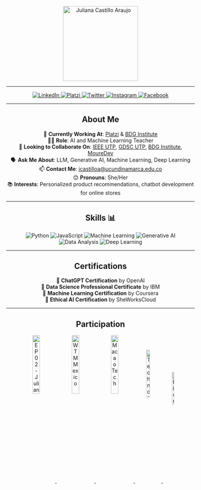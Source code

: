 <div align="center">
   <img align="center" width="200" src="https://user-images.githubusercontent.com/96964513/269688265-447fec81-f043-413c-9716-784bdd166e7c.jpg" alt="Juliana Castillo Araujo">
</div>

---

<div align="center">
   <a href="https://www.linkedin.com/in/julianacastilloaraujo/" target="_blank">
      <img src="https://img.shields.io/badge/LinkedIn-0077B5?style=for-the-badge&logo=linkedin&logoColor=white" alt="LinkedIn">
   </a>
   <a href="https://platzi.com/p/julianacastilloaraujo/" target="_blank">
      <img src="https://img.shields.io/badge/Platzi-98CA3F?style=for-the-badge&logo=platzi&logoColor=white" alt="Platzi">
   </a>
   <a href="https://twitter.com/jcastilloaraujo" target="_blank">
      <img src="https://img.shields.io/badge/Twitter-1DA1F2?style=for-the-badge&logo=twitter&logoColor=white" alt="Twitter">
   </a>
   <a href="https://www.instagram.com/julianacastilloaraujo/" target="_blank">
      <img src="https://img.shields.io/badge/Instagram-E4405F?style=for-the-badge&logo=instagram&logoColor=white" alt="Instagram">
   </a>
   <a href="https://www.facebook.com/julianacastilloaraujo/" target="_blank"> 
      <img src="https://img.shields.io/badge/Facebook-1877F2?style=for-the-badge&logo=facebook&logoColor=white" alt="Facebook">
   </a>
</div>

---

<div align="center">
   <h2>About Me</h2>
   <p>
      🔭 <strong>Currently Working At</strong>: <a href="https://platzi.com">Platzi</a> & <a href="https://bdginstitute.com">BDG Institute</a><br>
      👩‍🏫 <strong>Role</strong>: AI and Machine Learning Teacher<br>
      🤝 <strong>Looking to Collaborate On</strong>: <a href="https://ieeeutp.com">IEEE UTP</a>, <a href="https://gdscutp.com">GDSC UTP</a>, <a href="https://bdginstitute.com">BDG Institute</a>, <a href="https://mouredev.com">MoureDev</a><br>
      🗣️ <strong>Ask Me About</strong>: LLM, Generative AI, Machine Learning, Deep Learning<br>
      📫 <strong>Contact Me</strong>: <a href="mailto:jcastilloa@ucundinamarca.edu.co">jcastilloa@ucundinamarca.edu.co</a><br>
      😊 <strong>Pronouns</strong>: She/Her<br>
      📚 <strong>Interests</strong>: Personalized product recommendations, chatbot development for online stores
   </p>
</div>

---

<div align="center">
   <h2>Skills 📊</h2>
   <p>
      <img src="https://img.shields.io/badge/Python-3776AB?style=for-the-badge&logo=python&logoColor=white" alt="Python">
      <img src="https://img.shields.io/badge/JavaScript-F7DF1E?style=for-the-badge&logo=javascript&logoColor=black" alt="JavaScript">
      <img src="https://img.shields.io/badge/Machine_Learning-FF6F00?style=for-the-badge&logo=machine-learning&logoColor=white" alt="Machine Learning">
      <img src="https://img.shields.io/badge/Generative_AI-663399?style=for-the-badge&logo=ai&logoColor=white" alt="Generative AI">
      <img src="https://img.shields.io/badge/Data_Analysis-1D3557?style=for-the-badge&logo=data-analysis&logoColor=white" alt="Data Analysis">
      <img src="https://img.shields.io/badge/Deep_Learning-764ABC?style=for-the-badge&logo=deep-learning&logoColor=white" alt="Deep Learning">
   </p>
</div>

---

<div align="center">
   <h2>Certifications</h2>
   <p>
      📜 <strong>ChatGPT Certification</strong> by OpenAI<br>
      📜 <strong>Data Science Professional Certificate</strong> by IBM<br>
      📜 <strong>Machine Learning Certification</strong> by Coursera<br>
      📜 <strong>Ethical AI Certification</strong> by SheWorksCloud
   </p>
</div>

---

<div align="center">
   <h2>Participation</h2>
   <a href="https://open.spotify.com/episode/2ARYfoQPDV1TqTLolFn04U" target="_blank">
      <img align="center" width="20%" src="https://user-images.githubusercontent.com/96964513/263137950-3ab81cee-8cde-45d9-b64b-3b7765f3334c.png" alt="EP 02 - Juliana Castillo">
   </a>
   <a href="https://www.facebook.com/wtmmxoficial/photos/a.101459299555580/145886835112826" target="_blank">
      <img align="center" width="20%" src="https://user-images.githubusercontent.com/96964513/263138142-f889c553-fdcb-47ab-b765-3c88e8d7d2e2.png" alt="WTM Mexico">
   </a>
   <a href="https://www.youtube.com/watch?v=fkYbnqTK0mM" target="_blank">
      <img align="center" width="20%" src="https://user-images.githubusercontent.com/96964513/263139247-dc4d15cf-5ca3-48b3-ac49-621b60da738f.jpeg" alt="MacaoTech">
   </a>
   <a href="https://www.youtube.com/watch?v=85duutROeSA" target="_blank">
      <img align="center" width="14%" height="18%" src="https://user-images.githubusercontent.com/96964513/263139813-850c7e6c-736e-4000-a130-d59e5a8e1b94.jpeg" alt="Technolatinas">
   </a>
   <a href="https://www.youtube.com/watch?v=EuFVGH1Uipo" target="_blank">
      <img align="center" width="11%" height="15%" src="https://user-images.githubusercontent.com/96964513/263141815-e8873464-aacd-41b4-81d2-dd40dbfebd4e.jpeg" alt="PionerasDev">
   </a>
</div>
